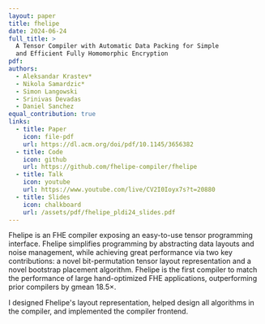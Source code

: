 ```yaml
---
layout: paper
title: fhelipe
date: 2024-06-24
full_title: >
  A Tensor Compiler with Automatic Data Packing for Simple
  and Efficient Fully Homomorphic Encryption
pdf: 
authors:
  - Aleksandar Krastev*
  - Nikola Samardzic*
  - Simon Langowski
  - Srinivas Devadas
  - Daniel Sanchez
equal_contribution: true
links:
  - title: Paper
    icon: file-pdf
    url: https://dl.acm.org/doi/pdf/10.1145/3656382
  - title: Code
    icon: github
    url: https://github.com/fhelipe-compiler/fhelipe
  - title: Talk
    icon: youtube
    url: https://www.youtube.com/live/CV2I0Ioyx7s?t=20880
  - title: Slides
    icon: chalkboard
    url: /assets/pdf/fhelipe_pldi24_slides.pdf
---
```

Fhelipe is an FHE compiler exposing an easy-to-use tensor programming interface.
Fhelipe simplifies programming by abstracting data layouts and noise management, while achieving great performance via two key contributions: a novel bit-permutation tensor layout representation and a novel bootstrap placement algorithm.
Fhelipe is the first compiler to match the performance of large hand-optimized FHE applications, outperforming prior compilers by gmean 18.5×.

I designed Fhelipe's layout representation, helped design all algorithms in the compiler, and implemented the compiler frontend.
